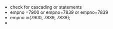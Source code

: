 - check for cascading or statements
- empno =7900 or empno=7839 or empno=7839
- empno in(7900, 7839, 7839);
-